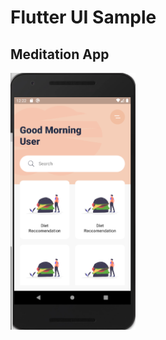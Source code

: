 # Flutter UI Sample

## Meditation App
<img src="images/meditation_app.png" alt="drawing" width="200"/>
